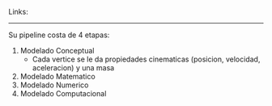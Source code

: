 Links:
___

Su pipeline costa de 4 etapas:
1. Modelado Conceptual
	- Cada vertice se le da propiedades cinematicas (posicion, velocidad, aceleracion) y una masa
2. Modelado Matematico
3. Modelado Numerico
4. Modelado Computacional